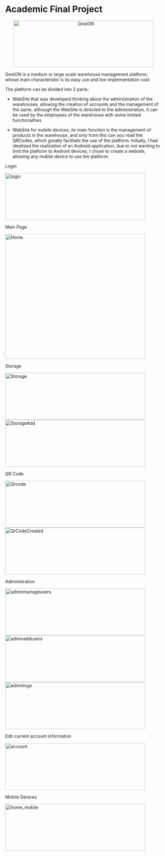 # Academic Final Project

<p align = "center">
<img alt="GestON" height="150" width="450" src="https://user-images.githubusercontent.com/73209353/201014945-0d597f1e-223e-4442-b279-c5d5f3a34190.png">


GestON is a medium or large scale warehouse management platform, whose main characteristic is its easy use and low implementation cost.

The platform can be divided into 2 parts:
- WebSite that was developed thinking about the administration of the warehouses, allowing the creation of accounts and the management of the same, although the WebSite is directed to the administration, it can be used by the employees of the warehouse with some limited functionalities.

- WebSite for mobile devices, its main function is the management of products in the warehouse, and only from this can you read the QRCodes, which greatly facilitate the use of the platform. Initially, I had idealized the realization of an Android application, due to not wanting to limit the platform to Android devices, I chose to create a website, allowing any mobile device to use the platform.


Login

<img alt ="login" height="150" width="450" src="https://user-images.githubusercontent.com/73209353/201031570-a92b5698-5877-4be1-86c5-1969c8484647.png">
  
Main Page
  
<img alt ="Home" height="400" width="450" src="https://user-images.githubusercontent.com/73209353/201031662-87c6372d-03e0-4599-bded-967b195f4874.png">

Storage
  
<img alt ="Storage" height="150" width="450" src="https://user-images.githubusercontent.com/73209353/201031997-2d0916c5-eb72-4f6d-a0d6-e373811ebd5b.png">
<img alt ="StorageAdd" height="150" width="450" src="https://user-images.githubusercontent.com/73209353/201032059-17e6909a-4f83-441c-9d95-eaede5764ce6.png">

QR Code

<img alt ="Qrcode" height="150" width="450" src="https://user-images.githubusercontent.com/73209353/201032109-9bd2786c-da70-467e-8a8c-8edba9bac340.png">
<img alt ="QrCodeCreated" height="150" width="450" src="https://user-images.githubusercontent.com/73209353/201032122-1bcc98ba-41ba-4cab-82ac-ae53088aa2cf.png">

Administration
  
<img alt ="adminmanageusers" height="150" width="450" src="https://user-images.githubusercontent.com/73209353/201032163-94f7c733-bb17-4d6e-ab17-e7603860dfbc.png">
<img alt ="adminaddusers" height="150" width="450" src="https://user-images.githubusercontent.com/73209353/201032225-0a8ab953-6c20-400a-9a8e-1a24aae752b6.png">
<img alt ="adminlogs" height="150" width="450" src="https://user-images.githubusercontent.com/73209353/201032268-0cc76274-ab01-4990-aafe-65aa283b116e.png">

Edit current account information
  
<img alt ="account" height="150" width="450" src="https://user-images.githubusercontent.com/73209353/201032290-ecab17f6-defe-4f51-a1f0-a556794d8a08.png">

Mobile Devices
  
<img alt ="home_mobile" height="150" width="450" src="https://user-images.githubusercontent.com/73209353/201032421-c1d052bb-2b1a-476f-b2e4-88843cc14562.png">

